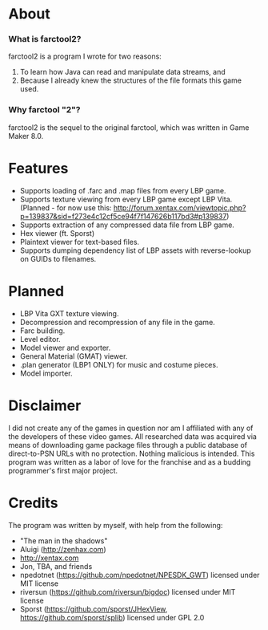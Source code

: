 # About
### What is farctool2?
farctool2 is a program I wrote for two reasons:
1. To learn how Java can read and manipulate data streams, and
2. Because I already knew the structures of the file formats this game used.

### Why farctool "2"?
farctool2 is the sequel to the original farctool, which was written in Game Maker 8.0.

# Features
 - Supports loading of .farc and .map files from every LBP game.
 - Supports texture viewing from every LBP game except LBP Vita. (Planned - for now use this: http://forum.xentax.com/viewtopic.php?p=139837&sid=f273e4c12cf5ce94f7f147626b117bd3#p139837)
 - Supports extraction of any compressed data file from LBP game.
 - Hex viewer (ft. Sporst)
 - Plaintext viewer for text-based files.
 - Supports dumping dependency list of LBP assets with reverse-lookup on GUIDs to filenames.

# Planned
 - LBP Vita GXT texture viewing. 
 - Decompression and recompression of any file in the game.
 - Farc building.
 - Level editor.
 - Model viewer and exporter.
 - General Material (GMAT) viewer.
 - .plan generator (LBP1 ONLY) for music and costume pieces.
 - Model importer.
 
# Disclaimer
I did not create any of the games in question nor am I affiliated with any of the developers of these video games.
All researched data was acquired via means of downloading game package files through a public database of direct-to-PSN URLs with no protection.
Nothing malicious is intended. This program was written as a labor of love for the franchise and as a budding programmer's first major project. 

# Credits
The program was written by myself, with help from the following:
 - "The man in the shadows"
 - Aluigi (http://zenhax.com)
 - http://xentax.com
 - Jon, TBA, and friends
 - npedotnet (https://github.com/npedotnet/NPESDK_GWT) licensed under MIT license
 - riversun (https://github.com/riversun/bigdoc) licensed under MIT license
 - Sporst (https://github.com/sporst/JHexView, https://github.com/sporst/splib) licensed under GPL 2.0